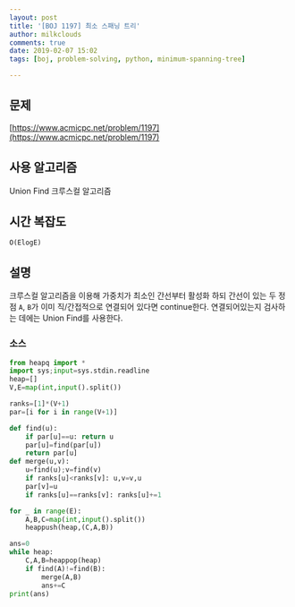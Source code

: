 ```yaml
---
layout: post
title: '[BOJ 1197] 최소 스패닝 트리'
author: milkclouds
comments: true
date: 2019-02-07 15:02
tags: [boj, problem-solving, python, minimum-spanning-tree]

---
```


## 문제
[https://www.acmicpc.net/problem/1197](https://www.acmicpc.net/problem/1197)  


## 사용 알고리즘  
Union Find
크루스컬 알고리즘


## 시간 복잡도  
`O(ElogE)`


## 설명  
크루스컬 알고리즘을 이용해 가중치가 최소인 간선부터 활성화 하되 간선이 있는 두 정점 `A`, `B`가 이미 직/간접적으로 연결되어 있다면 continue한다.
연결되어있는지 검사하는 데에는 Union Find를 사용한다.


### 소스  

```python
from heapq import *
import sys;input=sys.stdin.readline
heap=[]
V,E=map(int,input().split())

ranks=[1]*(V+1)
par=[i for i in range(V+1)]

def find(u):
    if par[u]==u: return u
    par[u]=find(par[u])
    return par[u]
def merge(u,v):
    u=find(u);v=find(v)
    if ranks[u]<ranks[v]: u,v=v,u
    par[v]=u
    if ranks[u]==ranks[v]: ranks[u]+=1

for _ in range(E):
    A,B,C=map(int,input().split())
    heappush(heap,(C,A,B))

ans=0
while heap:
    C,A,B=heappop(heap)
    if find(A)!=find(B):
        merge(A,B)
        ans+=C
print(ans)

```
